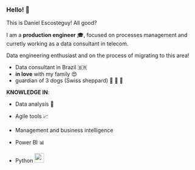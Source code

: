 ### Hello! 👋

This is Daniel Escosteguy! All good?

I am a **production engineer** 🎓, focused on processes management and curretly working as a data consultant in telecom.

Data engineering enthusiast and on the process of migrating to this area!

 - Data consultant in Brazil 🇧🇷
 - **in love** with my family 😍
 - guardian of 3 dogs (Swiss sheppard) 🐺 🐺 🐺


**KNOWLEDGE IN**:

 - Data analysis 🏅
 
 - Agile tools 📈
 
 - Management and business intelligence
 
 - Power BI 📊
 
 - Python <img widht='25' height='25' src="https://cdn.jsdelivr.net/gh/devicons/devicon@latest/icons/python/python-original.svg" />

